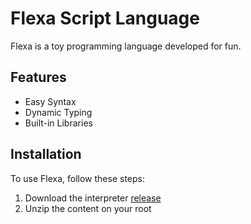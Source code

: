 # Flexa Script Language
Flexa is a toy programming language developed for fun.

## Features
- Easy Syntax
- Dynamic Typing
- Built-in Libraries

## Installation
To use Flexa, follow these steps:
1. Download the interpreter [release](https://github.com/flexa-script/interpreter)
2. Unzip the content on your root
